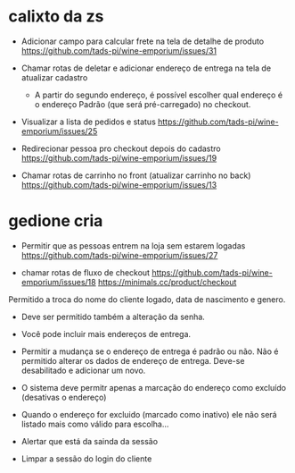# calixto da zs

- Adicionar campo para calcular frete na tela de detalhe de produto
  https://github.com/tads-pi/wine-emporium/issues/31

- Chamar rotas de deletar e adicionar endereço de entrega na tela de atualizar cadastro
  - A partir do segundo endereço, é possível escolher qual endereço é o endereço Padrão (que será pré-carregado) no checkout. 
 
- Visualizar a lista de pedidos e status
  https://github.com/tads-pi/wine-emporium/issues/25

- Redirecionar pessoa pro checkout depois do cadastro
  https://github.com/tads-pi/wine-emporium/issues/19


- Chamar rotas de carrinho no front (atualizar carrinho no back)
  https://github.com/tads-pi/wine-emporium/issues/13


# gedione cria
- Permitir que as pessoas entrem na loja sem estarem logadas
  https://github.com/tads-pi/wine-emporium/issues/27

- chamar rotas de fluxo de checkout
  https://github.com/tads-pi/wine-emporium/issues/18
  https://minimals.cc/product/checkout






 Permitido a troca do nome do cliente logado, data de nascimento e genero. 
 - Deve ser permitido também a alteração da senha. 
 - Você pode incluir mais endereços de entrega. 


- Permitir a mudança se o endereço de entrega é padrão ou não. Não é permitido alterar os dados de endereço de 
  entrega. Deve-se desabilitado e adicionar um novo. 


- O sistema deve permitr apenas a marcação do endereço como excluído (desativas o endereço) 
- Quando o endereço for excluido (marcado como inativo) ele não será listado mais como válido para escolha...

	
- Alertar que está da sainda da sessão 
- Limpar a sessão do login do cliente   